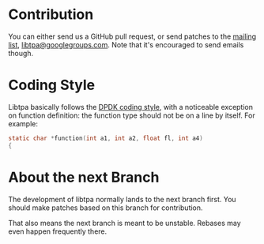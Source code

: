 # Contribution

You can either send us a GitHub pull request, or send patches to the [mailing
list](https://groups.google.com/g/libtpa), libtpa@googlegroups.com. Note that
it's encouraged to send emails though.

# Coding Style
Libtpa basically follows the [DPDK coding style](https://doc.dpdk.org/guides/contributing/coding_style.html),
with a noticeable exception on function definition: the function type
should not be on a line by itself. For example:

```c
static char *function(int a1, int a2, float fl, int a4)
{
```

# About the next Branch

The development of libtpa normally lands to the next branch first. You
should make patches based on this branch for contribution.

That also means the next branch is meant to be unstable. Rebases may even
happen frequently there.
